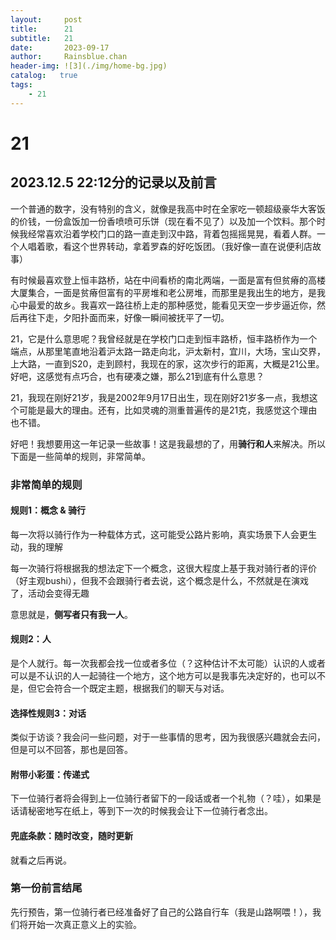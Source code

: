```yaml
---
layout:     post
title:      21
subtitle:   21
date:       2023-09-17
author:     Rainsblue.chan
header-img: ![3](./img/home-bg.jpg)
catalog:   true
tags:
    - 21
---
```


# 21



## 2023.12.5 22:12分的记录以及前言

一个普通的数字，没有特别的含义，就像是我高中时在全家吃一顿超级豪华大客饭的价钱，一份盒饭加一份香喷喷可乐饼（现在看不见了）以及加一个饮料。那个时候我经常喜欢沿着学校门口的路一直走到汉中路，背着包摇摇晃晃，看着人群。一个人唱着歌，看这个世界转动，拿着罗森的好吃饭团。（我好像一直在说便利店故事）

有时候最喜欢登上恒丰路桥，站在中间看桥的南北两端，一面是富有但贫瘠的高楼大厦集合，一面是贫瘠但富有的平房堆和老公房堆，而那里是我出生的地方，是我心中最爱的故乡。我喜欢一路往桥上走的那种感觉，能看见天空一步步逼近你，然后再往下走，夕阳扑面而来，好像一瞬间被抚平了一切。

21，它是什么意思呢？我曾经就是在学校门口走到恒丰路桥，恒丰路桥作为一个端点，从那里笔直地沿着沪太路一路走向北，沪太新村，宜川，大场，宝山交界，上大路，一直到S20，走到顾村，我现在的家，这次步行的距离，大概是21公里。好吧，这感觉有点巧合，也有硬凑之嫌，那么21到底有什么意思？

21，我现在刚好21岁，我是2002年9月17日出生，现在刚好21岁多一点，我想这个可能是最大的理由。还有，比如灵魂的测重普遍传的是21克，我感觉这个理由也不错。

好吧！我想要用这一年记录一些故事！这是我最想的了，用**骑行和人**来解决。所以下面是一些简单的规则，非常简单。

### 非常简单的规则

#### 规则1：概念 & 骑行

每一次将以骑行作为一种载体方式，这可能受公路片影响，真实场景下人会更生动，我的理解

每一次骑行将根据我的想法定下一个概念，这很大程度上基于我对骑行者的评价（好主观bushi），但我不会跟骑行者去说，这个概念是什么，不然就是在演戏了，活动会变得无趣

意思就是，**侧写者只有我一人**。

#### 规则2：人

是个人就行。每一次我都会找一位或者多位（？这种估计不太可能）认识的人或者可以是不认识的人一起骑往一个地方，这个地方可以是我事先决定好的，也可以不是，但它会符合一个既定主题，根据我们的聊天与对话。

#### 选择性规则3：对话

类似于访谈？我会问一些问题，对于一些事情的思考，因为我很感兴趣就会去问，但是可以不回答，那也是回答。

#### 附带小彩蛋：传递式

下一位骑行者将会得到上一位骑行者留下的一段话或者一个礼物（？哇），如果是话请秘密地写在纸上，等到下一次的时候我会让下一位骑行者念出。

#### 兜底条款：随时改变，随时更新

就看之后再说。

### 第一份前言结尾

先行预告，第一位骑行者已经准备好了自己的公路自行车（我是山路啊喂！），我们将开始一次真正意义上的实验。

